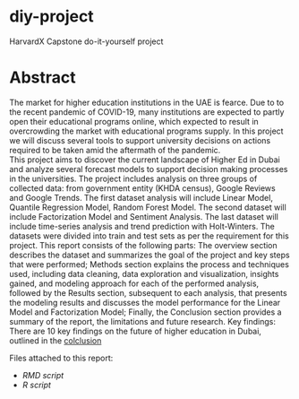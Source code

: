 # diy-project
HarvardX Capstone do-it-yourself project


# Abstract

The market for higher education institutions in the UAE is fearce. Due to to the recent pandemic of COVID-19, many institutions are expected to partly open their educational programs online, which expected to result in overcrowding the market with educational programs supply. 
In this project we will discuss several tools to support university decisions on actions required to be taken amid the aftermath of the pandemic.  
This project aims to discover the current landscape of Higher Ed in Dubai and analyze several forecast models to support decision making processes in the universities. 
The project includes analysis on three groups of collected data: from government entity (KHDA census), Google Reviews and Google Trends. The first dataset analysis will include Linear Model, Quantile Regression Model, Random Forest Model. The second dataset will include Factorization Model and Sentiment Analysis. The last dataset will include time-series analysis and trend prediction with Holt-Winters. 
The datasets were divided into train and test sets as per the requirement for this project. 
This report consists of the following parts:
The overview section describes the dataset and summarizes the goal of the project and key steps that were performed; Methods section explains the process and techniques used, including data cleaning, data exploration and visualization, insights gained, and modeling approach for each of the performed analysis, followed by the Results section, subsequent to each analysis, that presents the modeling results and discusses the model performance for the Linear Model and Factorization Model; Finally, the Conclusion section provides a summary of the report, the limitations and future research.
Key findings:
There are 10 key findings on the future of higher education in Dubai, outlined in the [colclusion](#conclusion) 

Files attached to this report:
* *RMD script*
* *R script*

